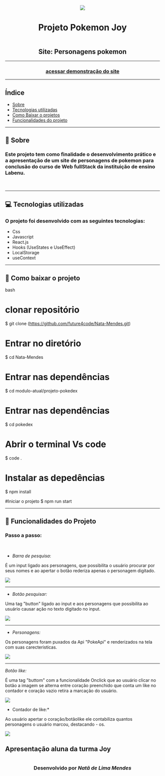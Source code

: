 <h1 align="center">
<img src="src/img/pokejoy.png" />
</h1>
<h1 align="center">Projeto Pokemon Joy</h1>
<img src=>
<h2 align="center">Site: Personagens pokemon </h2>

---
<h3 align="center">
<a href="http://projeto-pokedex-case.surge.sh/"> acessar demonstração do site</a>
</h3>

---

## Índice
- [Sobre](#-sobre)
- [Tecnologias utilizadas](#-tecnologias-utilizadas)
- [Como Baixar o projetos](#-como-baixar-o-projeto)
- [Funcionalidades do projeto](#-funcionalidades-do-projeto)
---

## 📃 Sobre

### Este projeto tem como finalidade o desenvolvimento prático e a apresentação de um site de personagens de pokemon para conclusão do curso de Web fullStack da instituição de ensino Labenu.
<br>

---

## 💻 Tecnologias utilizadas

### O projeto foi desenvolvido com as seguintes tecnologias:

* Css 
* Javascript
* React.js
* Hooks (UseStates e UseEffect)
* LocalStorage
* useContext
---

## 📂 Como baixar o projeto

bash
# clonar repositório
$ git clone (https://github.com/future4code/Nata-Mendes.git)

# Entrar no diretório
$ cd Nata-Mendes

# Entrar nas dependências
$ cd modulo-atual/projeto-pokedex

# Entrar nas dependências
$ cd pokedex

# Abrir o terminal Vs code 
$ code .

# Instalar as depedências
$ npm install

#Iniciar o projeto
$ npm run start


---

## 🔗 Funcionalidades do Projeto


### Passo a passo:
<br>

- *Barra de pesquisa*:

É um input ligado aos personagens, que possibilita o usuário procurar por seus nomes e ao apertar o botão rederiza apenas o personagem digitado.

<img src="src/img/barra-pesquisa.png"/>

---

- *Botão pesquisar:*

Uma tag "button" ligado ao input e aos personagens que possibilita ao usuário causar ação no texto digitado no input. 

<img src="src/img/botao-pesquisa.png"/>

---

- *Personagens:*

Os personagens foram puxados da Api "PokeApi" e renderizados na tela com suas carecteristicas. 

<img src="src/img/personagens.png"/>

---

*Botão like:*

É uma tag "buttom" com a funcionalidade Onclick que ao usuário clicar no botão a imagem se alterna entre coração preenchido que conta um like no contador e coração vazio retira a marcação do usuário. 

<img src="src/img/botao-like.png"/>

* Contador de like:*

Ao usuário apertar o coração/botãolike ele contabiliza quantos personagens o usuário marcou, destacando - os.  

<img src="src/img/contador-de-like.png"/>

## Apresentação  aluna da turma Joy 

# <h3 align="center">Desenvolvido por *Natã de Lima Mendes*  </h3>